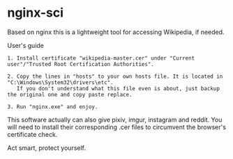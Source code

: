 # nginx-sci
Based on nginx this is a lightweight tool for accessing Wikipedia, if needed.

User's guide

    1. Install certificate "wikipedia-master.cer" under "Current user"/"Trusted Root Certification Authorities".
    
    2. Copy the lines in "hosts" to your own hosts file. It is located in "C:\Windows\System32\drivers\etc".
       If you don't understand what this file even is about, just backup the original one and copy paste replace.
       
    3. Run "nginx.exe" and enjoy.
    
This software actually can also give pixiv, imgur, instagram and reddit. 
You will need to install their corresponding .cer files to circumvent the browser's certificate check.
    
Act smart, protect yourself.
